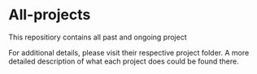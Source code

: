 # All-projects
 This repositiory contains all past and ongoing project

For additional details, please visit their respective project folder. A more detailed description of what each project does could be found there.
